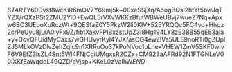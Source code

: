$START$Y60Dvst8wcKiR6mOV7Y69mj5k+00xeSSjXq/AoogBQsl2htYt5bwJqTYZX/rQXzPSt2ZMU2YiD+EwQL5rVXvWKKzBfutWBWeUBvj7wueZ7Nq+Apxw6BC3UEboXuRczWt+9QESfaZ0Y5PkzW2li0KIV+525YRQQc5FC4vd+Hhgz2crPeUyu8jLrA0iyFx9Z/fibtXakvFPIBxzstUpZ3I8Hg194LY8zE3BB55qE63aIa+y+DovQFUidMyCaxs7wGHUvyrKyl4YJX/asOG4ewZlVa5ULE9noRTi0gZUplZJ5MLkOVzDlvZehZqIc9n1XRRuOo37kPoNVoc1oLnexVHEW1ZmV5SKF0wivF6V9EfZ3isZL4Snt5Wl4FNjCgiUMgxsR2CZx+CM923aAFRd92N1FTGNLeV00IXKfEaWqdoL49QZD/cVjsp+KKeL0zVaIhW$END$
